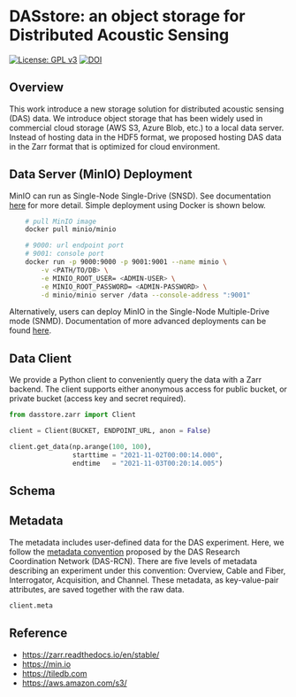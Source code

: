 # DASstore: an object storage for Distributed Acoustic Sensing
[![License: GPL v3](https://img.shields.io/badge/License-GPLv3-blue.svg)](https://www.gnu.org/licenses/gpl-3.0)
[![DOI](https://zenodo.org/badge/566535376.svg)](https://zenodo.org/badge/latestdoi/566535376)
## Overview
This work introduce a new storage solution for distributed acoustic sensing (DAS) data. We introduce object storage that has been widely used in commercial cloud storage (AWS S3, Azure Blob, etc.) to a local data server. Instead of hosting data in the HDF5 format, we proposed hosting DAS data in the Zarr format that is optimized for cloud environment.

## Data Server (MinIO) Deployment
MinIO can run as Single-Node Single-Drive (SNSD). See documentation [here](https://min.io/docs/minio/linux/operations/install-deploy-manage/deploy-minio-single-node-single-drive.html) for more detail. Simple deployment using Docker is shown below.
```bash
    # pull MinIO image
    docker pull minio/minio

    # 9000: url endpoint port
    # 9001: console port
    docker run -p 9000:9000 -p 9001:9001 --name minio \
        -v <PATH/TO/DB> \
        -e MINIO_ROOT_USER= <ADMIN-USER> \
        -e MINIO_ROOT_PASSWORD= <ADMIN-PASSWORD> \
        -d minio/minio server /data --console-address ":9001"
```

Alternatively, users can deploy MinIO in the Single-Node Multiple-Drive mode (SNMD). Documentation of more advanced deployments can be found [here](https://min.io/docs/minio/linux/operations/install-deploy-manage/deploy-minio-single-node-multi-drive.html).

## Data Client
We provide a Python client to conveniently query the data with a Zarr backend. The client supports either anonymous access for public bucket, or private bucket (access key and secret required).
```python
from dasstore.zarr import Client

client = Client(BUCKET, ENDPOINT_URL, anon = False)

client.get_data(np.arange(100, 100),
                starttime = "2021-11-02T00:00:14.000",
                endtime   = "2021-11-03T00:20:14.005")
```
## Schema

## Metadata
The metadata includes user-defined data for the DAS experiment. Here, we follow the [metadata convention](https://github.com/DAS-RCN/DAS_metadata) proposed by the DAS Research Coordination Network (DAS-RCN). There are five levels of metadata describing an experiment under this convention: Overview, Cable and Fiber, Interrogator, Acquisition, and Channel. These metadata, as key-value-pair attributes, are saved together with the raw data.

```python
client.meta
```

## Reference
* https://zarr.readthedocs.io/en/stable/
* https://min.io
* https://tiledb.com
* https://aws.amazon.com/s3/
